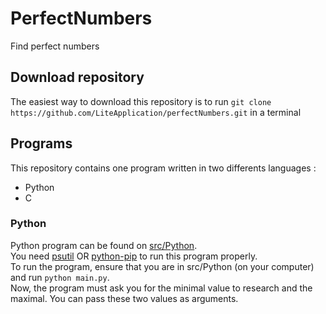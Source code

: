 # PerfectNumbers
Find perfect numbers
## Download repository
The easiest way to download this repository is to run `git clone https://github.com/LiteApplication/perfectNumbers.git` in a terminal
## Programs
This repository contains one program written in two differents languages : 
 - Python
 - C
### Python
Python program can be found on [src/Python](./src/Python).  
You need [psutil](https://pypi.org/project/psutil/) OR [python-pip](https://packaging.python.org/tutorials/installing-packages/#ensure-you-can-run-pip-from-the-command-line) to run this program properly.  
To run the program, ensure that you are in src/Python (on your computer) and run `python main.py`.  
Now, the program must ask you for the minimal value to research and the maximal. You can pass these two values as arguments. 
